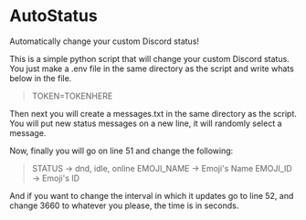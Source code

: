 # AutoStatus
Automatically change your custom Discord status!

This is a simple python script that will change your custom Discord status.
You just make a .env file in the same directory as the script and write whats below in the file.

> TOKEN=TOKENHERE

Then next you will create a messages.txt in the same directory as the script.
You will put new status messages on a new line, it will randomly select a message.

Now, finally you will go on line 51 and change the following:

> STATUS -> dnd, idle, online
> EMOJI_NAME -> Emoji's Name
> EMOJI_ID -> Emoji's ID

And if you want to change the interval in which it updates go to line 52,
and change 3660 to whatever you please, the time is in seconds.
